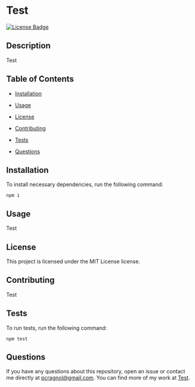 # Test

[![License Badge](https://img.shields.io/badge/License-MIT-yellow.svg)](https://opensource.org/licenses/MIT)

## Description

Test

## Table of Contents

* [Installation](#installation)

* [Usage](#usage)

* [License](#license)

* [Contributing](#contributing)

* [Tests](#tests)

* [Questions](#questions)

## Installation

To install necessary dependencies, run the following command:

```
npm i
```

## Usage

Test

## License

This project is licensed under the MIT License license.

## Contributing

Test

## Tests

To run tests, run the following command:

```
npm test
```

## Questions

If you have any questions about this repository, open an issue or contact me directly at [pcragnol@gmail.com](mailto:pcragnol@gmail.com). You can find more of my work at [Test](https://github.com/Test/).
